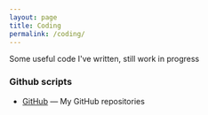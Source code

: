 ```yaml
---
layout: page
title: Coding
permalink: /coding/
---
```


Some useful code I've written, still work in progress

### Github scripts

* [GitHub](https://github.com/user/qrzn) &mdash; My GitHub repositories
